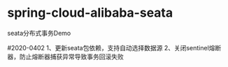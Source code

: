 # spring-cloud-alibaba-seata
seata分布式事务Demo

#2020-0402
1、更新seata包依赖，支持自动选择数据源
2、关闭sentinel熔断器，防止熔断器捕获异常导致事务回滚失败
